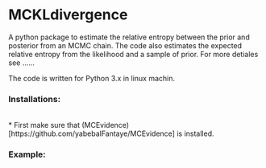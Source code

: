 # MCKLdivergence
A python package to estimate the relative entropy between the prior and posterior from an MCMC chain.
The code also estimates the expected relative entropy from the likelihood and a sample of prior.
For more detiales see ......

The code is written for Python 3.x in linux machin.

### Installations:
<br>
* First make sure that (MCEvidence)[https://github.com/yabebalFantaye/MCEvidence] is installed.



### Example:
